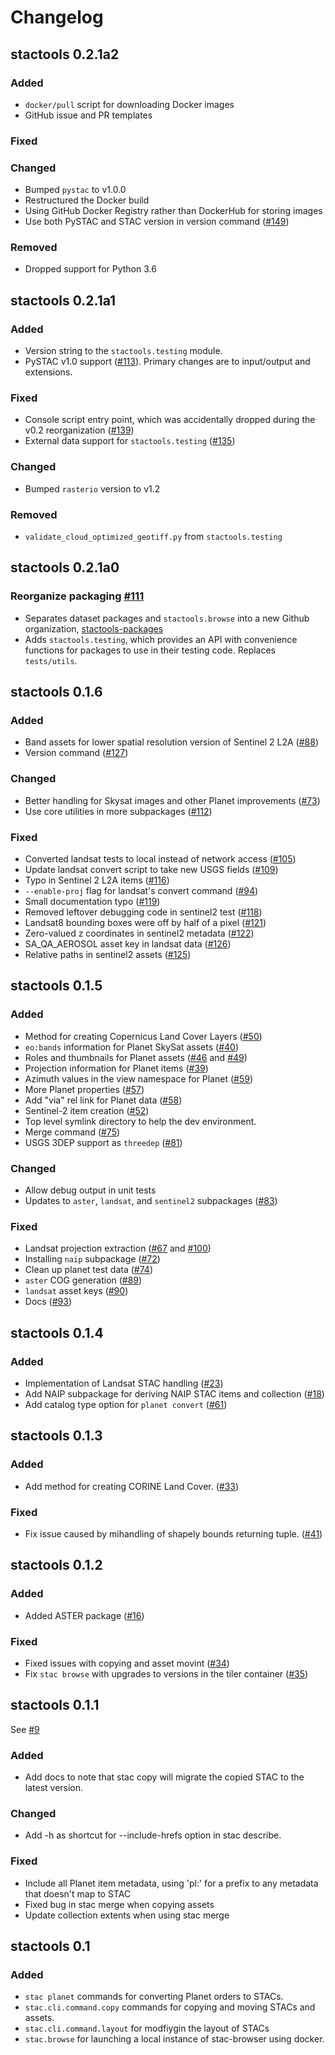 # Changelog

## stactools 0.2.1a2

### Added

- `docker/pull` script for downloading Docker images
- GitHub issue and PR templates

### Fixed

### Changed

- Bumped `pystac` to v1.0.0
- Restructured the Docker build
- Using GitHub Docker Registry rather than DockerHub for storing images
- Use both PySTAC and STAC version in version command ([#149](https://github.com/stac-utils/stactools/pull/149))

### Removed

- Dropped support for Python 3.6

## stactools 0.2.1a1

### Added

- Version string to the `stactools.testing` module.
- PySTAC v1.0 support ([#113](https://github.com/stac-utils/stactools/pull/113)).
  Primary changes are to input/output and extensions.

### Fixed

- Console script entry point, which was accidentally dropped during the v0.2 reorganization ([#139](https://github.com/stac-utils/stactools/pull/139))
- External data support for `stactools.testing` ([#135](https://github.com/stac-utils/stactools/pull/135))

### Changed

- Bumped `rasterio` version to v1.2

### Removed

- `validate_cloud_optimized_geotiff.py` from `stactools.testing`

## stactools 0.2.1a0

### Reorganize packaging [#111](https://github.com/stac-utils/stactools/pull/111)

- Separates dataset packages and `stactools.browse` into a new Github organization, [stactools-packages](https://github.com/stactools-packages)
- Adds `stactools.testing`, which provides an API with convenience functions for packages to use in their testing code.
  Replaces `tests/utils`.

## stactools 0.1.6

### Added

- Band assets for lower spatial resolution version of Sentinel 2 L2A ([#88](https://github.com/stac-utils/stactools/pull/88))
- Version command ([#127](https://github.com/stac-utils/stactools/pull/127))

### Changed

- Better handling for Skysat images and other Planet improvements ([#73](https://github.com/stac-utils/stactools/pull/73))
- Use core utilities in more subpackages ([#112](https://github.com/stac-utils/stactools/pull/112))

### Fixed

- Converted landsat tests to local instead of network access ([#105](https://github.com/stac-utils/stactools/pull/105))
- Update landsat convert script to take new USGS fields ([#109](https://github.com/stac-utils/stactools/pull/109))
- Typo in Sentinel 2 L2A items ([#116](https://github.com/stac-utils/stactools/pull/116))
- `--enable-proj` flag for landsat's convert command ([#94](https://github.com/stac-utils/stactools/pull/94))
- Small documentation typo ([#119](https://github.com/stac-utils/stactools/pull/119))
- Removed leftover debugging code in sentinel2 test ([#118](https://github.com/stac-utils/stactools/pull/118))
- Landsat8 bounding boxes were off by half of a pixel ([#121](https://github.com/stac-utils/stactools/pull/121))
- Zero-valued z coordinates in sentinel2 metadata ([#122](https://github.com/stac-utils/stactools/pull/122))
- SA_QA_AEROSOL asset key in landsat data ([#126](https://github.com/stac-utils/stactools/pull/126))
- Relative paths in sentinel2 assets ([#125](https://github.com/stac-utils/stactools/pull/125))

## stactools 0.1.5

### Added

- Method for creating Copernicus Land Cover Layers ([#50](https://github.com/stac-utils/stactools/pull/50))
- `eo:bands` information for Planet SkySat assets ([#40](https://github.com/stac-utils/stactools/issues/40))
- Roles and thumbnails for Planet assets ([#46](https://github.com/stac-utils/stactools/issues/46) and [#49](https://github.com/stac-utils/stactools/issues/49))
- Projection information for Planet items ([#39](https://github.com/stac-utils/stactools/issues/39))
- Azimuth values in the view namespace for Planet ([#59](https://github.com/stac-utils/stactools/issues/59))
- More Planet properties ([#57](https://github.com/stac-utils/stactools/issues/57))
- Add "via" rel link for Planet data ([#58](https://github.com/stac-utils/stactools/issues/58))
- Sentinel-2 item creation ([#52](https://github.com/stac-utils/stactools/pull/52))
- Top level symlink directory to help the dev environment.
- Merge command ([#75](https://github.com/stac-utils/stactools/pull/75))
- USGS 3DEP support as `threedep` ([#81](https://github.com/stac-utils/stactools/pull/81))

### Changed

- Allow debug output in unit tests
- Updates to `aster`, `landsat`, and `sentinel2` subpackages ([#83](https://github.com/stac-utils/stactools/pull/83))

### Fixed

- Landsat projection extraction ([#67](https://github.com/stac-utils/stactools/pull/67) and [#100](https://github.com/stac-utils/stactools/pull/100))
- Installing `naip` subpackage ([#72](https://github.com/stac-utils/stactools/pull/72))
- Clean up planet test data ([#74](https://github.com/stac-utils/stactools/pull/74))
- `aster` COG generation ([#89](https://github.com/stac-utils/stactools/pull/89))
- `landsat` asset keys ([#90](https://github.com/stac-utils/stactools/pull/90))
- Docs ([#93](https://github.com/stac-utils/stactools/pull/93))

## stactools 0.1.4

### Added
- Implementation of Landsat STAC handling ([#23](https://github.com/stac-utils/stactools/pull/23))
- Add NAIP subpackage for deriving NAIP STAC items and collection ([#18](https://github.com/stac-utils/stactools/pull/18))
- Add catalog type option for `planet convert` ([#61](https://github.com/stac-utils/stactools/pull/61))

## stactools 0.1.3

### Added

- Add method for creating CORINE Land Cover. ([#33](https://github.com/stac-utils/stactools/pull/33))

### Fixed

- Fix issue caused by mihandling of shapely bounds returning tuple. ([#41](https://github.com/stac-utils/stactools/pull/41))

## stactools 0.1.2

### Added

- Added ASTER package ([#16](https://github.com/stac-utils/stactools/pull/16))

### Fixed

- Fixed issues with copying and asset movint ([#34](https://github.com/stac-utils/stactools/pull/34))
- Fix `stac browse` with upgrades to versions in the tiler container ([#35](https://github.com/stac-utils/stactools/pull/35))

## stactools 0.1.1

See [#9](https://github.com/stac-utils/stactools/pull/9)

### Added

- Add docs to note that stac copy will migrate the copied STAC to the latest version.

### Changed

- Add -h as shortcut for --include-hrefs option in stac describe.

### Fixed

- Include all Planet item metadata, using 'pl:' for a prefix to any metadata that doesn't map to STAC
- Fixed bug in stac merge when copying assets
- Update collection extents when using stac merge

## stactools 0.1

### Added

- `stac planet` commands for converting Planet orders to STACs.
- `stac.cli.command.copy` commands for copying and moving STACs and assets.
- `stac.cli.command.layout` for modfiygin the layout of STACs
- `stac.browse` for launching a local instance of stac-browser using docker.
